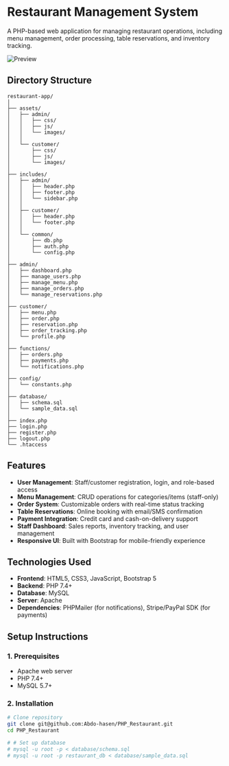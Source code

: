 # Restaurant Management System

A PHP-based web application for managing restaurant operations, including menu management, order processing, table reservations, and inventory tracking.

![Preview](assets/customer/images/preview.png) <!-- Add a screenshot later -->

## Directory Structure
```
restaurant-app/
│
├── assets/
│   ├── admin/
│   │   ├── css/
│   │   ├── js/
│   │   └── images/
│   │
│   └── customer/
│       ├── css/
│       ├── js/
│       └── images/
│
├── includes/
│   ├── admin/
│   │   ├── header.php
│   │   ├── footer.php
│   │   └── sidebar.php
│   │
│   ├── customer/
│   │   ├── header.php
│   │   └── footer.php
│   │
│   └── common/
│       ├── db.php
│       ├── auth.php
│       └── config.php
│
├── admin/
│   ├── dashboard.php
│   ├── manage_users.php
│   ├── manage_menu.php
│   ├── manage_orders.php
│   └── manage_reservations.php
│
├── customer/
│   ├── menu.php
│   ├── order.php
│   ├── reservation.php
│   ├── order_tracking.php
│   └── profile.php
│
├── functions/
│   ├── orders.php
│   ├── payments.php
│   └── notifications.php
│
├── config/
│   └── constants.php
│
├── database/
│   ├── schema.sql
│   └── sample_data.sql
│
├── index.php
├── login.php
├── register.php
├── logout.php
└── .htaccess
```

## Features
- **User Management**: Staff/customer registration, login, and role-based access
- **Menu Management**: CRUD operations for categories/items (staff-only)
- **Order System**: Customizable orders with real-time status tracking
- **Table Reservations**: Online booking with email/SMS confirmation
- **Payment Integration**: Credit card and cash-on-delivery support
- **Staff Dashboard**: Sales reports, inventory tracking, and user management
- **Responsive UI**: Built with Bootstrap for mobile-friendly experience

## Technologies Used
- **Frontend**: HTML5, CSS3, JavaScript, Bootstrap 5
- **Backend**: PHP 7.4+
- **Database**: MySQL
- **Server**: Apache
- **Dependencies**: PHPMailer (for notifications), Stripe/PayPal SDK (for payments)

## Setup Instructions

### 1. Prerequisites
- Apache web server
- PHP 7.4+
- MySQL 5.7+

### 2. Installation
```bash
# Clone repository
git clone git@github.com:Abdo-hasen/PHP_Restaurant.git
cd PHP_Restaurant

# # Set up database
# mysql -u root -p < database/schema.sql
# mysql -u root -p restaurant_db < database/sample_data.sql